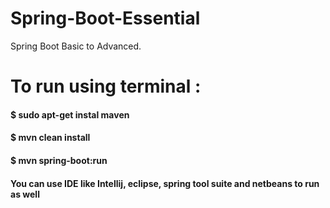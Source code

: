 # Spring-Boot-Essential
Spring Boot Basic to Advanced. 

# To run using terminal : 
#### $ sudo apt-get instal maven 
#### $ mvn clean install
#### $ mvn spring-boot:run 

#### You can use IDE like Intellij, eclipse, spring tool suite and netbeans to run as well 
